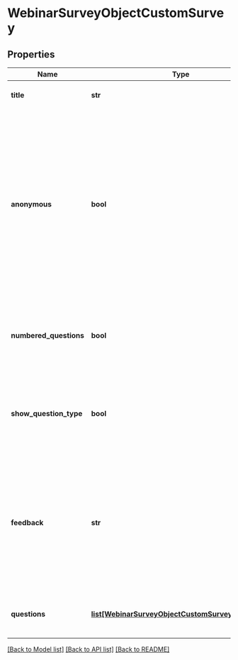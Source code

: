 # WebinarSurveyObjectCustomSurvey

## Properties
Name | Type | Description | Notes
------------ | ------------- | ------------- | -------------
**title** | **str** | The survey&#x27;s title, up to 64 characters. | [optional] 
**anonymous** | **bool** | Allow participants to anonymously answer survey questions.  * &#x60;true&#x60; - Anonymous survey enabled.  * &#x60;false&#x60; - Participants cannot answer survey questions anonymously.    This value defaults to &#x60;true&#x60;. | [optional] [default to False]
**numbered_questions** | **bool** | Whether to display the number in the question name.    This value defaults to &#x60;true&#x60;. | [optional] [default to False]
**show_question_type** | **bool** | Whether to display the question type in the question name.    This value defaults to &#x60;false&#x60;. | [optional] [default to False]
**feedback** | **str** | The survey&#x27;s feedback, up to 320 characters.    This value defaults to &#x60;Thank you so much for taking the time to complete the survey, your feedback really makes a difference.&#x60;. | [optional] 
**questions** | [**list[WebinarSurveyObjectCustomSurveyQuestions]**](WebinarSurveyObjectCustomSurveyQuestions.md) | Information about the webinar survey&#x27;s questions. | [optional] 

[[Back to Model list]](../README.md#documentation-for-models) [[Back to API list]](../README.md#documentation-for-api-endpoints) [[Back to README]](../README.md)

